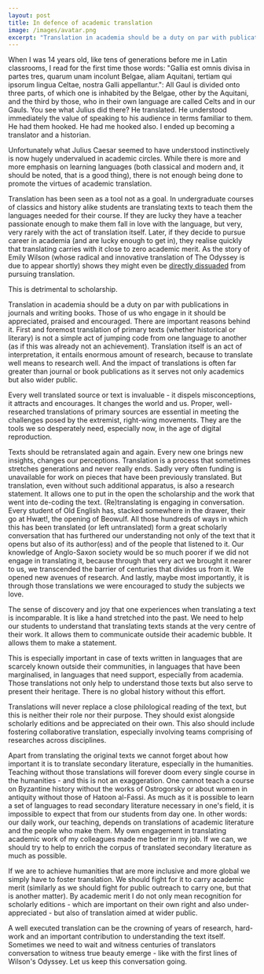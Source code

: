 ```yaml
---
layout: post
title: In defence of academic translation
image: /images/avatar.png
excerpt: "Translation in academia should be a duty on par with publications in journals and writing books. Those of us who engage in it should be appreciated, praised and encouraged."
---
```


When I was 14 years old, like tens of generations before me in Latin classrooms, I read for the first time those words: "Gallia est omnis divisa in partes tres, quarum unam incolunt Belgae, aliam Aquitani, tertiam qui ipsorum lingua Celtae, nostra Galli appellantur.": All Gaul is divided onto three parts, of which one is inhabited by the Belgae, other by the Aquitani, and the third by those, who in their own language are called Celts and in our Gauls. You see what Julius did there? He translated. He understood immediately the value of speaking to his audience in terms familiar to them. He had them hooked. He had me hooked also. I ended up becoming a translator and a historian.

Unfortunately what Julius Caesar seemed to have understood instinctively is now hugely undervalued in academic circles. While there is more and more emphasis on learning languages (both classical and modern and, it should be noted, that is a good thing), there is not enough being done to promote the virtues of academic translation.

Translation has been seen as a tool not as a goal. In undergraduate courses of classics and history alike students are translating texts to teach them the  languages needed for their course. If they are lucky they have a teacher passionate enough to make them fall in love with the language, but very, very rarely with the act of translation itself. Later, if they decide to pursue career in academia (and are lucky enough to get in), they realise quickly that translating carries with it close to zero academic merit. As the story of Emily Wilson (whose radical and innovative translation of The Odyssey is due to appear shortly) shows they might even be [directly dissuaded]([https://www.nytimes.com/2017/11/02/magazine/the-first-woman-to-translate-the-odyssey-into-english.html]) from pursuing translation.

This is detrimental to scholarship.

Translation in academia should be a duty on par with publications in journals and writing books. Those of us who engage in it should be appreciated, praised and encouraged. There are important reasons behind it. First and foremost translation of primary texts (whether historical or literary) is not a simple act of jumping code from one language to another (as if this was already not an achievement). Translation itself is an act of interpretation, it entails enormous amount of research, because to translate well means to research well. And the impact of translations is often far greater than journal or book publications as it serves not only academics but also wider public.

Every well translated source or text is invaluable - it dispels misconceptions, it attracts and encourages. It changes the world and us. Proper, well-researched translations of primary sources are essential in meeting the challenges posed by the extremist, right-wing movements. They are the tools we so desperately need, especially now, in the age of digital reproduction.

Texts should be retranslated again and again. Every new one brings new insights, changes our perceptions. Translation is a process that sometimes stretches generations and never really ends. Sadly very often funding is unavailable for work on pieces that have been previously translated. But translation, even without such additional apparatus, is also a research statement. It allows one to put in the open the scholarship and the work that went into de-coding the text. (Re)translating is engaging in conversation. Every student of Old English has, stacked somewhere in the drawer, their go at Hwæt!, the opening of Beowulf. All those hundreds of ways in which this has been translated (or left untranslated) form a great scholarly conversation that has furthered our understanding not only of the text that it opens but also of its author(ess) and of the people that listened to it. Our knowledge of Anglo-Saxon society would be so much poorer if we did not engage in translating it, because through that very act we brought it nearer to us, we transcended the barrier of centuries that divides us from it. We opened new avenues of research. And lastly, maybe most importantly, it is through those translations we were encouraged to study the subjects we love.

The sense of discovery and joy that one experiences when translating a text is incomparable. It is like a hand stretched into the past. We need to help our students to understand that translating texts stands at the very centre of their work. It allows them to communicate outside their academic bubble. It allows them to make a statement.

This is especially important in case of texts written in languages that are scarcely known outside their communities, in languages that have been marginalised, in languages that need support, especially from academia. Those translations not only help to understand those texts but also serve to present their heritage. There is no global history without this effort.

Translations will never replace a close philological reading of the text, but this is neither their role nor their purpose. They should exist alongside scholarly editions and be appreciated on their own. This also should include fostering collaborative translation, especially involving teams comprising of researches across disciplines.

Apart from translating the original texts we cannot forget about how important it is to translate secondary literature, especially in the humanities. Teaching without those translations will forever doom every single course in the humanities - and this is not an exaggeration. One cannot teach a course on Byzantine history without the works of Ostrogorsky or about women in antiquity without those of Hatoon al-Fassi. As much as it is possible to learn a set of languages to read secondary literature necessary in one's field, it is impossible to expect that from our students from day one. In other words: our daily work, our teaching, depends on translations of academic literature and the people who make them. My own engagement in translating academic work of my colleagues made me better in my job. If we can, we should try to help to enrich the corpus of translated secondary literature as much as possible.

If we are to achieve humanities that are more inclusive and more global we simply have to foster translation. We should fight for it to carry academic merit (similarly as we should fight for public outreach to carry one, but that is another matter). By academic merit I do not only mean recognition for scholarly editions - which are important on their own right and also under-appreciated - but also of translation aimed at wider public.

A well executed translation can be the crowning of years of research, hard-work and an important contribution to understanding the text itself. Sometimes we need to wait and witness centuries of translators conversation to witness true beauty emerge - like with the first lines of Wilson's Odyssey. Let us keep this conversation going.
